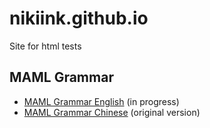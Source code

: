 # nikiink.github.io
Site for html tests

## MAML Grammar

- [MAML Grammar English](./MAML-Grammar-en.htm) (in progress)
- [MAML Grammar Chinese](MAML-Grammar-ch.htm) (original version)

